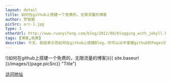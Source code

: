 ```yaml
---
layout: detail
title: 如何在github上搭建一个免费的，无限流量的博客
author: 罗智毅
picSrc: arc-1.jpg
type: 3
otherUrl: http://www.ruanyifeng.com/blog/2012/08/blogging_with_jekyll.html
tags: [博客,免费]
describe: 今天，我就来示范如何在github上搭建Blog，你可以从中掌握github的Pages功能，以及Jekyll软件的基本用法。更重要的是，你会体会到一种建立网站的全新思路。
---
```

![如何在github上搭建一个免费的，无限流量的博客]({{ site.baseurl }}/images/{{page.picSrc}} "Title")

[访问地址][1]

[1]: http://www.ruanyifeng.com/blog/2012/08/blogging_with_jekyll.html "访问地址"